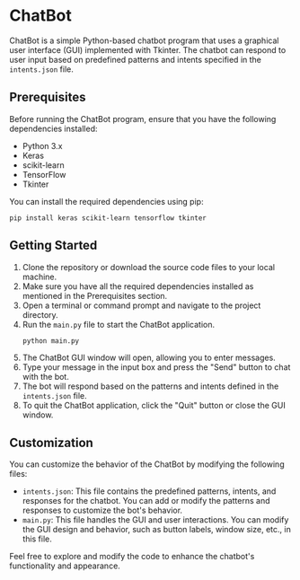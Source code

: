 <h1>ChatBot</h1>

<p>ChatBot is a simple Python-based chatbot program that uses a graphical user interface (GUI) implemented with Tkinter. The chatbot can respond to user input based on predefined patterns and intents specified in the <code>intents.json</code> file.</p>

<h2>Prerequisites</h2>

<p>Before running the ChatBot program, ensure that you have the following dependencies installed:</p>

<ul>
  <li>Python 3.x</li>
  <li>Keras</li>
  <li>scikit-learn</li>
  <li>TensorFlow</li>
  <li>Tkinter</li>
</ul>

<p>You can install the required dependencies using pip:</p>

<pre><code>pip install keras scikit-learn tensorflow tkinter
</code></pre>

<h2>Getting Started</h2>

<ol>
  <li>Clone the repository or download the source code files to your local machine.</li>
  <li>Make sure you have all the required dependencies installed as mentioned in the Prerequisites section.</li>
  <li>Open a terminal or command prompt and navigate to the project directory.</li>
  <li>Run the <code>main.py</code> file to start the ChatBot application.</li>
  <pre><code>python main.py
</code></pre>
  <li>The ChatBot GUI window will open, allowing you to enter messages.</li>
  <li>Type your message in the input box and press the "Send" button to chat with the bot.</li>
  <li>The bot will respond based on the patterns and intents defined in the <code>intents.json</code> file.</li>
  <li>To quit the ChatBot application, click the "Quit" button or close the GUI window.</li>
</ol>

<h2>Customization</h2>

<p>You can customize the behavior of the ChatBot by modifying the following files:</p>

<ul>
  <li><code>intents.json</code>: This file contains the predefined patterns, intents, and responses for the chatbot. You can add or modify the patterns and responses to customize the bot's behavior.</li>
  <li><code>main.py</code>: This file handles the GUI and user interactions. You can modify the GUI design and behavior, such as button labels, window size, etc., in this file.</li>
</ul>

<p>Feel free to explore and modify the code to enhance the chatbot's functionality and appearance.</p>
